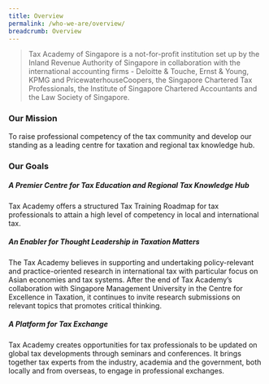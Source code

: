 ```yaml
---
title: Overview
permalink: /who-we-are/overview/
breadcrumb: Overview
---
```

> Tax Academy of Singapore is a not-for-profit institution set up by the Inland Revenue Authority of Singapore in collaboration with the international accounting firms - Deloitte & Touche, Ernst & Young, KPMG and PricewaterhouseCoopers, the Singapore Chartered Tax Professionals, the Institute of Singapore Chartered Accountants and the Law Society of Singapore.


### **Our Mission**

To raise professional competency of the tax community and develop our standing as a leading centre for taxation and regional tax knowledge hub.

### **Our Goals**

##### **A Premier Centre for Tax Education and Regional Tax Knowledge Hub**

Tax Academy offers a structured Tax Training Roadmap for tax professionals to attain a high level of competency in local and international tax.

##### **An Enabler for Thought Leadership in Taxation Matters**

The Tax Academy believes in supporting and undertaking policy-relevant and practice-oriented research in international tax with particular focus on Asian economies and tax systems. After the end of Tax Academy’s collaboration with Singapore Management University in the Centre for Excellence in Taxation, it continues to invite research submissions on relevant topics that promotes critical thinking.

##### **A Platform for Tax Exchange**

Tax Academy creates opportunities for tax professionals to be updated on global tax developments through seminars and conferences. It brings together tax experts from the industry, academia and the government, both locally and from overseas, to engage in professional exchanges.